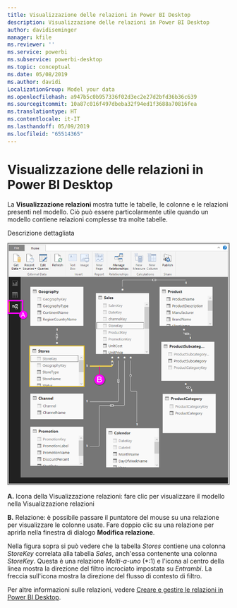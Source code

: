 ```yaml
---
title: Visualizzazione delle relazioni in Power BI Desktop
description: Visualizzazione delle relazioni in Power BI Desktop
author: davidiseminger
manager: kfile
ms.reviewer: ''
ms.service: powerbi
ms.subservice: powerbi-desktop
ms.topic: conceptual
ms.date: 05/08/2019
ms.author: davidi
LocalizationGroup: Model your data
ms.openlocfilehash: a947b5c0b957336f02d3ec2e27d2bfd36b36c639
ms.sourcegitcommit: 10a87c016f497dbeba32f94ed1f3688a70816fea
ms.translationtype: HT
ms.contentlocale: it-IT
ms.lasthandoff: 05/09/2019
ms.locfileid: "65514365"
---
```

# <a name="relationship-view-in-power-bi-desktop"></a>Visualizzazione delle relazioni in Power BI Desktop
La **Visualizzazione relazioni** mostra tutte le tabelle, le colonne e le relazioni presenti nel modello. Ciò può essere particolarmente utile quando un modello contiene relazioni complesse tra molte tabelle.

Descrizione dettagliata

![](media/desktop-relationship-view/relationshipview_fullscreen.png)

**A.**  Icona della Visualizzazione relazioni: fare clic per visualizzare il modello nella Visualizzazione relazioni

**B.** Relazione: è possibile passare il puntatore del mouse su una relazione per visualizzare le colonne usate. Fare doppio clic su una relazione per aprirla nella finestra di dialogo **Modifica relazione**. 

Nella figura sopra si può vedere che la tabella *Stores* contiene una colonna *StoreKey* correlata alla tabella *Sales*, anch'essa contenente una colonna *StoreKey*. Questa è una relazione *Molti-a-uno* (\*:1) e l'icona al centro della linea mostra la direzione del filtro incrociato impostata su *Entrambi*. La freccia sull'icona mostra la direzione del flusso di contesto di filtro.

Per altre informazioni sulle relazioni, vedere [Creare e gestire le relazioni in Power BI Desktop](desktop-create-and-manage-relationships.md).

